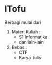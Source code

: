 # ITofu
Berbagi mulai dari 
1. Materi Kuliah :
    + S1 Informatika
    + dan lain-lain
2. Bebas :
    + CTF
    + Karya Tulis
  
